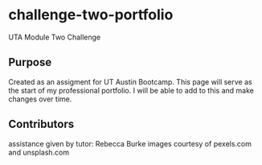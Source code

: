 # challenge-two-portfolio
UTA Module Two Challenge

## Purpose
Created as an assigment for UT Austin Bootcamp.  This page will serve as the start of my professional portfolio. I will be able to add to this and make changes over time.


## Contributors
assistance given by tutor: Rebecca Burke
images courtesy of pexels.com and unsplash.com